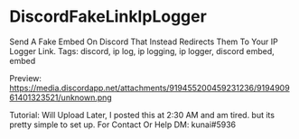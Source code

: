 # DiscordFakeLinkIpLogger
Send A Fake Embed On Discord That Instead Redirects Them To Your IP Logger Link. Tags: discord, ip log, ip logging, ip logger, discord embed, embed

Preview:
https://media.discordapp.net/attachments/919455200459231236/919490961401323521/unknown.png

Tutorial: Will Upload Later, I posted this at 2:30 AM and am tired. but its pretty simple to set up. For Contact Or Help DM: kunai#5936
